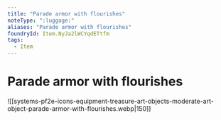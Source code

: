 ```yaml
---
title: "Parade armor with flourishes"
noteType: ":luggage:"
aliases: "Parade armor with flourishes"
foundryId: Item.NyJa2lWCYqdETtfm
tags:
  - Item
---
```


# Parade armor with flourishes
![[systems-pf2e-icons-equipment-treasure-art-objects-moderate-art-object-parade-armor-with-flourishes.webp|150]]
